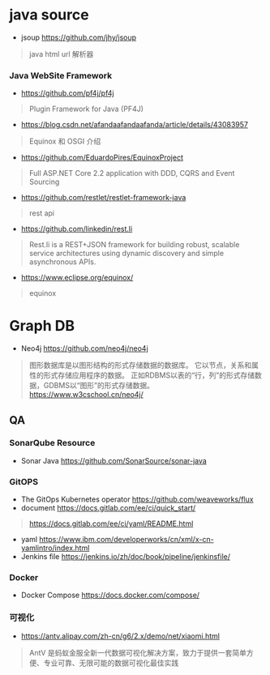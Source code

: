 # java source
- jsoup https://github.com/jhy/jsoup
> java html url 解析器

### Java WebSite Framework
- https://github.com/pf4j/pf4j
> Plugin Framework for Java (PF4J)
- https://blog.csdn.net/afandaafandaafanda/article/details/43083957
> Equinox 和 OSGI 介绍
- https://github.com/EduardoPires/EquinoxProject
> Full ASP.NET Core 2.2 application with DDD, CQRS and Event Sourcing
- https://github.com/restlet/restlet-framework-java
> rest api
- https://github.com/linkedin/rest.li
> Rest.li is a REST+JSON framework for building robust, scalable service architectures using dynamic discovery and simple asynchronous APIs.
- https://www.eclipse.org/equinox/
> equinox


# Graph DB
- Neo4j https://github.com/neo4j/neo4j
> 图形数据库是以图形结构的形式存储数据的数据库。 它以节点，关系和属性的形式存储应用程序的数据。 正如RDBMS以表的“行，列”的形式存储数据，GDBMS以“图形”的形式存储数据。https://www.w3cschool.cn/neo4j/

## QA
### SonarQube Resource
- Sonar Java https://github.com/SonarSource/sonar-java

### GitOPS 
- The GitOps Kubernetes operator https://github.com/weaveworks/flux
- document https://docs.gitlab.com/ee/ci/quick_start/
> https://docs.gitlab.com/ee/ci/yaml/README.html
>
- yaml https://www.ibm.com/developerworks/cn/xml/x-cn-yamlintro/index.html
- Jenkins file https://jenkins.io/zh/doc/book/pipeline/jenkinsfile/


### Docker
- Docker Compose https://docs.docker.com/compose/

### 可视化
- https://antv.alipay.com/zh-cn/g6/2.x/demo/net/xiaomi.html
> AntV 是蚂蚁金服全新一代数据可视化解决方案，致力于提供一套简单方便、专业可靠、无限可能的数据可视化最佳实践

